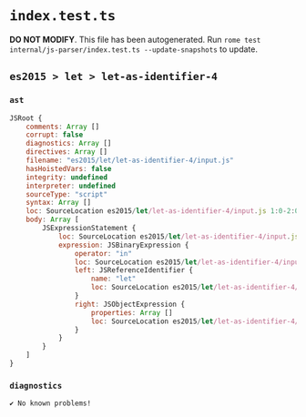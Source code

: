 # `index.test.ts`

**DO NOT MODIFY**. This file has been autogenerated. Run `rome test internal/js-parser/index.test.ts --update-snapshots` to update.

## `es2015 > let > let-as-identifier-4`

### `ast`

```javascript
JSRoot {
	comments: Array []
	corrupt: false
	diagnostics: Array []
	directives: Array []
	filename: "es2015/let/let-as-identifier-4/input.js"
	hasHoistedVars: false
	integrity: undefined
	interpreter: undefined
	sourceType: "script"
	syntax: Array []
	loc: SourceLocation es2015/let/let-as-identifier-4/input.js 1:0-2:0
	body: Array [
		JSExpressionStatement {
			loc: SourceLocation es2015/let/let-as-identifier-4/input.js 1:0-1:9
			expression: JSBinaryExpression {
				operator: "in"
				loc: SourceLocation es2015/let/let-as-identifier-4/input.js 1:0-1:9
				left: JSReferenceIdentifier {
					name: "let"
					loc: SourceLocation es2015/let/let-as-identifier-4/input.js 1:0-1:3 (let)
				}
				right: JSObjectExpression {
					properties: Array []
					loc: SourceLocation es2015/let/let-as-identifier-4/input.js 1:7-1:9
				}
			}
		}
	]
}
```

### `diagnostics`

```
✔ No known problems!

```
